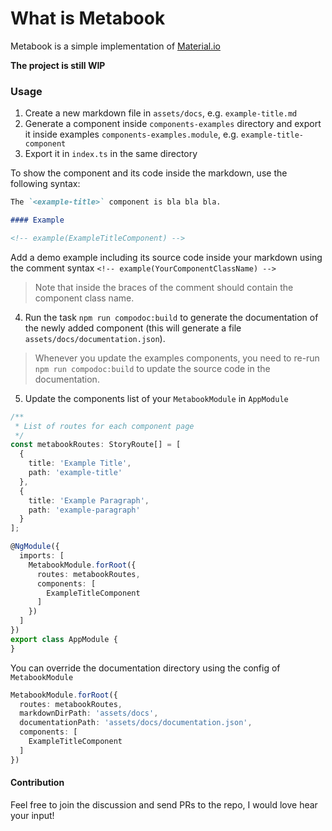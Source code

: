 # What is Metabook

Metabook is a simple implementation of [Material.io](https://material.io)

**The project is still WIP**

### Usage

1. Create a new markdown file in `assets/docs`, e.g. `example-title.md`
2. Generate a component inside `components-examples` directory and export it inside examples `components-examples.module`, e.g. `example-title-component`
3. Export it in `index.ts` in the same directory

To show the component and its code inside the markdown, use the following syntax:

```md
The `<example-title>` component is bla bla bla.

#### Example

<!-- example(ExampleTitleComponent) -->
```

Add a demo example including its source code inside your markdown using the comment syntax `<!-- example(YourComponentClassName) -->`

> Note that inside the braces of the comment should contain the component class name.

4. Run the task `npm run compodoc:build` to generate the documentation of the newly added component (this will generate a file `assets/docs/documentation.json`).

> Whenever you update the examples components, you need to re-run `npm run compodoc:build` to update the source code in the documentation.


5. Update the components list of your `MetabookModule` in `AppModule`

```ts
/**
 * List of routes for each component page
 */
const metabookRoutes: StoryRoute[] = [
  {
    title: 'Example Title',
    path: 'example-title'
  },
  {
    title: 'Example Paragraph',
    path: 'example-paragraph'
  }
];

@NgModule({
  imports: [
    MetabookModule.forRoot({
      routes: metabookRoutes,
      components: [
        ExampleTitleComponent
      ]
    })
  ]
})
export class AppModule {
}
```

You can override the documentation directory using the config of `MetabookModule`

```ts
MetabookModule.forRoot({
  routes: metabookRoutes,
  markdownDirPath: 'assets/docs',
  documentationPath: 'assets/docs/documentation.json',
  components: [
    ExampleTitleComponent
  ]
})
```

#### Contribution

Feel free to join the discussion and send PRs to the repo, I would love hear your input!
